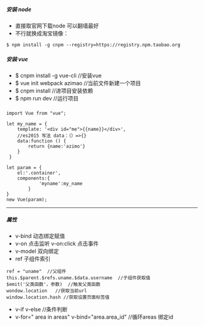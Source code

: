 ##### 安装 node
- 直接取官网下载node 可以翻墙最好 
- 不行就换成淘宝镜像： 
```shell
$ npm install -g cnpm --registry=https://registry.npm.taobao.org
```

##### 安装 vue
- $ cnpm install -g vue-cli //安装vue
- $ vue init webpack azimao   //当前文件新建一个项目
- $ cnpm install //进项目安装依赖
- $ npm run dev  //运行项目

##### 
```vue
import Vue from "vue";

let my_name = {
    template: '<div id="me">{{name}}</div>',
	//es2015 写法 data：（）=>{}
    data:function () {
        return {name:'azimo'}
    }
 }

let param = {
    el:'.container',
    components:{
            'myname':my_name
        }
}
new Vue(param);
```

------------

##### 属性
- v-bind 动态绑定赋值
- v-on   点击监听   v-on:click 点击事件
- v-model  双向绑定
- ref   子组件索引
```vue
ref = "uname"  //父组件
this.$parent.$refs.uname.$data.username  //子组件获取值
$emit('父类函数'，参数)  //触发父类函数
wondow.location   //获取当前url
window.location.hash //获取设置页面标签值
```
- v-if  v-else  //条件判断
- v-for=" area in areas" v-bind="area.area_id"  //循环areas 绑定id